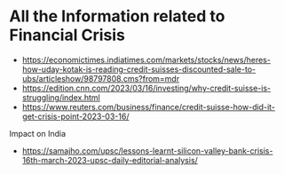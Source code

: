 # All the Information related to Financial Crisis

- https://economictimes.indiatimes.com/markets/stocks/news/heres-how-uday-kotak-is-reading-credit-suisses-discounted-sale-to-ubs/articleshow/98797808.cms?from=mdr
- https://edition.cnn.com/2023/03/16/investing/why-credit-suisse-is-struggling/index.html
- https://www.reuters.com/business/finance/credit-suisse-how-did-it-get-crisis-point-2023-03-16/

Impact on India
- https://samajho.com/upsc/lessons-learnt-silicon-valley-bank-crisis-16th-march-2023-upsc-daily-editorial-analysis/
